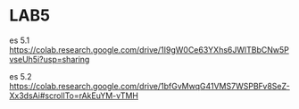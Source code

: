 # LAB5

es 5.1 https://colab.research.google.com/drive/1I9gW0Ce63YXhs6JWlTBbCNw5PvseUh5i?usp=sharing

es 5.2 https://colab.research.google.com/drive/1bfGvMwqG41VMS7WSPBFv8SeZ-Xx3dsAi#scrollTo=rAkEuYM-vTMH
